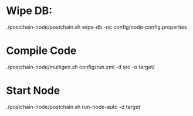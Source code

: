 # Wipe DB:

./postchain-node/postchain.sh wipe-db -nc config/node-config.properties

# Compile Code

./postchain-node/multigen.sh config/run.xml -d src -o target/

# Start Node

./postchain-node/postchain.sh run-node-auto -d target
